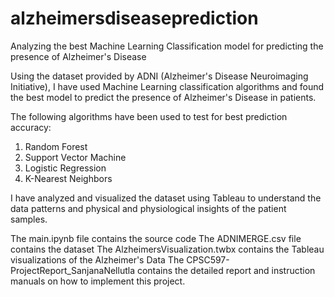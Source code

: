 # alzheimersdiseaseprediction
Analyzing the best Machine Learning Classification model for predicting the presence of Alzheimer's Disease

Using the dataset provided by ADNI (Alzheimer's Disease Neuroimaging Initiative), I have used Machine Learning classification algorithms and found the best model to predict the presence of Alzheimer's Disease in patients.

The following algorithms have been used to test for best prediction accuracy:
  1) Random Forest
  2) Support Vector Machine
  3) Logistic Regression
  4) K-Nearest Neighbors

I have analyzed and visualized the dataset using Tableau to understand the data patterns and physical and physiological insights of the patient samples.

The main.ipynb file contains the source code
The ADNIMERGE.csv file contains the dataset
The AlzheimersVisualization.twbx contains the Tableau visualizations of the Alzheimer's Data
The CPSC597-ProjectReport_SanjanaNellutla contains the detailed report and instruction manuals on how to implement this project.
